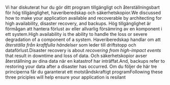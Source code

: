 <span data-ttu-id="9d604-101">Vi har diskuterat hur du gör ditt program tillgängligt och återställningsbart för hög tillgänglighet, haveriberedskap och säkerhetskopior.</span><span class="sxs-lookup"><span data-stu-id="9d604-101">We discussed how to make your application available and recoverable by architecting for high availability, disaster recovery, and backups.</span></span> <span data-ttu-id="9d604-102">Hög tillgänglighet är förmågan att hantera förlust av eller allvarlig försämring av en komponent i ett system.</span><span class="sxs-lookup"><span data-stu-id="9d604-102">High availability is the ability to handle the loss or severe degradation of a component of a system.</span></span> <span data-ttu-id="9d604-103">Haveriberedskap handlar om att *återställa från kraftfulla händelser* som leder till driftstopp och dataförlust.</span><span class="sxs-lookup"><span data-stu-id="9d604-103">Disaster recovery is about *recovering from high-impact events* that result in downtime and loss of data.</span></span> <span data-ttu-id="9d604-104">Och säkerhetskopior avser återställning av dina data när en katastrof har inträffat.</span><span class="sxs-lookup"><span data-stu-id="9d604-104">And, backups refer to restoring your data after a disaster has occurred.</span></span> <span data-ttu-id="9d604-105">Om du följer de här tre principerna får du garanterat ett motståndskraftigt program</span><span class="sxs-lookup"><span data-stu-id="9d604-105">Following these three priciples will help ensure your application is resilant</span></span> 
